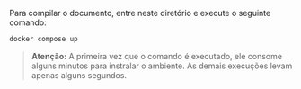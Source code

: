 Para compilar o documento, entre neste diretório e execute o seguinte comando:

```bash
docker compose up
```

> **Atenção:**
> A primeira vez que o comando é executado, ele consome alguns minutos para instralar o ambiente. As demais execuções levam apenas alguns segundos.